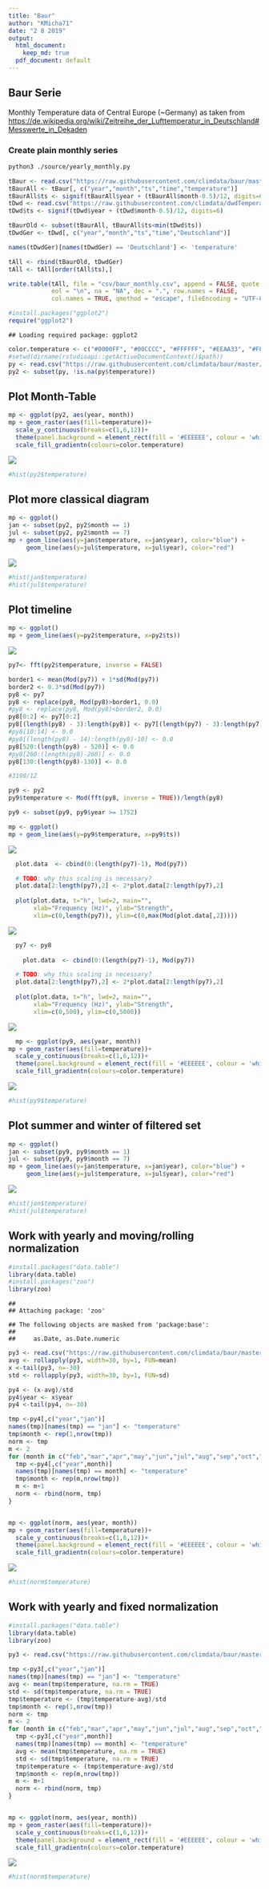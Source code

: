 ```yaml
---
title: "Baur"
author: "KMicha71"
date: "2 8 2019"
output:
  html_document: 
    keep_md: true
  pdf_document: default
---
```




## Baur Serie


Monthly Temperature data of Central Europe (~Germany) as taken from
https://de.wikipedia.org/wiki/Zeitreihe_der_Lufttemperatur_in_Deutschland#Messwerte_in_Dekaden

### Create plain monthly series


```sh
python3 ./source/yearly_monthly.py
```



```r
tBaur <- read.csv("https://raw.githubusercontent.com/climdata/baur/master/raw/baur_monthly.csv", sep=",")
tBaurAll <- tBaur[, c("year","month","ts","time","temperature")]
tBaurAll$ts <- signif(tBaurAll$year + (tBaurAll$month-0.5)/12, digits=6)
tDwd <- read.csv("https://raw.githubusercontent.com/climdata/dwdTemperature/master/csv/monthly_temperature_de.csv", sep=",", na = "NA")
tDwd$ts <- signif(tDwd$year + (tDwd$month-0.5)/12, digits=6)

tBaurOld <- subset(tBaurAll, tBaurAll$ts<min(tDwd$ts))
tDwdGer <- tDwd[, c("year","month","ts","time","Deutschland")]

names(tDwdGer)[names(tDwdGer) == 'Deutschland'] <- 'temperature'

tAll <- rbind(tBaurOld, tDwdGer)
tAll <- tAll[order(tAll$ts),]

write.table(tAll, file = "csv/baur_monthly.csv", append = FALSE, quote = TRUE, sep = ",",
            eol = "\n", na = "NA", dec = ".", row.names = FALSE,
            col.names = TRUE, qmethod = "escape", fileEncoding = "UTF-8")
```



```r
#install.packages("ggplot2")
require("ggplot2")
```

```
## Loading required package: ggplot2
```

```r
color.temperature <- c("#0000FF", "#00CCCC", "#FFFFFF", "#EEAA33", "#FF5555")
#setwd(dirname(rstudioapi::getActiveDocumentContext()$path))
py <- read.csv("https://raw.githubusercontent.com/climdata/baur/master/csv/baur_monthly.csv", sep=",")
py2 <- subset(py, !is.na(py$temperature))
```

## Plot Month-Table


```r
mp <- ggplot(py2, aes(year, month))
mp + geom_raster(aes(fill=temperature))+
  scale_y_continuous(breaks=c(1,6,12))+
  theme(panel.background = element_rect(fill = '#EEEEEE', colour = 'white'), legend.position="right", text=element_text(size=14))+
  scale_fill_gradientn(colours=color.temperature)
```

![](README_files/figure-html/plot-1.png)<!-- -->

```r
#hist(py2$temperature)
```

## Plot more classical diagram


```r
mp <- ggplot()
jan <- subset(py2, py2$month == 1)
jul <- subset(py2, py2$month == 7)
mp + geom_line(aes(y=jan$temperature, x=jan$year), color="blue") + 
     geom_line(aes(y=jul$temperature, x=jul$year), color="red")
```

![](README_files/figure-html/classical-1.png)<!-- -->

```r
#hist(jan$temperature)
#hist(jul$temperature)
```

## Plot timeline


```r
mp <- ggplot()
mp + geom_line(aes(y=py2$temperature, x=py2$ts)) 
```

![](README_files/figure-html/fft-1.png)<!-- -->

```r
py7<- fft(py2$temperature, inverse = FALSE)

border1 <- mean(Mod(py7)) + 1*sd(Mod(py7))
border2 <- 0.3*sd(Mod(py7))
py8 <- py7 
py8 <- replace(py8, Mod(py8)>border1, 0.0)
#py8 <- replace(py8, Mod(py8)<border2, 0.0)
py8[0:2] <- py7[0:2]
py8[(length(py8) - 3):length(py8)] <- py7[(length(py7) - 3):length(py7)]
#py8[10:14] <- 0.0
#py8[(length(py8) - 14):length(py8)-10] <- 0.0
py8[520:(length(py8) - 520)] <- 0.0
#py8[260:(length(py8)-260)] <- 0.0
py8[130:(length(py8)-130)] <- 0.0

#3198/12

py9 <- py2
py9$temperature <- Mod(fft(py8, inverse = TRUE))/length(py8)

py9 <- subset(py9, py9$year >= 1752)

mp <- ggplot()
mp + geom_line(aes(y=py9$temperature, x=py9$ts)) 
```

![](README_files/figure-html/fft-2.png)<!-- -->

```r
  plot.data  <- cbind(0:(length(py7)-1), Mod(py7))

  # TODO: why this scaling is necessary?
  plot.data[2:length(py7),2] <- 2*plot.data[2:length(py7),2] 
  
  plot(plot.data, t="h", lwd=2, main="", 
       xlab="Frequency (Hz)", ylab="Strength", 
       xlim=c(0,length(py7)), ylim=c(0,max(Mod(plot.data[,2]))))
```

![](README_files/figure-html/fft-3.png)<!-- -->

```r
  py7 <- py8
  
    plot.data  <- cbind(0:(length(py7)-1), Mod(py7))

  # TODO: why this scaling is necessary?
  plot.data[2:length(py7),2] <- 2*plot.data[2:length(py7),2] 
  
  plot(plot.data, t="h", lwd=2, main="", 
       xlab="Frequency (Hz)", ylab="Strength", 
       xlim=c(0,500), ylim=c(0,5000))
```

![](README_files/figure-html/fft-4.png)<!-- -->

```r
  mp <- ggplot(py9, aes(year, month))
mp + geom_raster(aes(fill=temperature))+
  scale_y_continuous(breaks=c(1,6,12))+
  theme(panel.background = element_rect(fill = '#EEEEEE', colour = 'white'), legend.position="right", text=element_text(size=14))+
  scale_fill_gradientn(colours=color.temperature)
```

![](README_files/figure-html/fft-5.png)<!-- -->

```r
#hist(py9$temperature)
```

## Plot summer and winter of filtered set


```r
mp <- ggplot()
jan <- subset(py9, py9$month == 1)
jul <- subset(py9, py9$month == 7)
mp + geom_line(aes(y=jan$temperature, x=jan$year), color="blue") + 
     geom_line(aes(y=jul$temperature, x=jul$year), color="red")
```

![](README_files/figure-html/seasons-1.png)<!-- -->

```r
#hist(jan$temperature)
#hist(jul$temperature)
```

## Work with yearly and moving/rolling normalization


```r
#install.packages("data.table")
library(data.table)
#install.packages("zoo")
library(zoo)
```

```
## 
## Attaching package: 'zoo'
```

```
## The following objects are masked from 'package:base':
## 
##     as.Date, as.Date.numeric
```

```r
py3 <- read.csv("https://raw.githubusercontent.com/climdata/baur/master/raw/baur_yearly.csv", sep=",")
avg <- rollapply(py3, width=30, by=1, FUN=mean)
x <-tail(py3, n=-30)
std <- rollapply(py3, width=30, by=1, FUN=sd)

py4 <- (x-avg)/std
py4$year <- x$year
py4 <-tail(py4, n=-30)

tmp <-py4[,c("year","jan")]
names(tmp)[names(tmp) == "jan"] <- "temperature"
tmp$month <- rep(1,nrow(tmp))
norm <- tmp
m <- 2
for (month in c("feb","mar","apr","may","jun","jul","aug","sep","oct","nov","dec")) {
  tmp <-py4[,c("year",month)]
  names(tmp)[names(tmp) == month] <- "temperature"
  tmp$month <- rep(m,nrow(tmp))
  m <- m+1
  norm <- rbind(norm, tmp)
}


mp <- ggplot(norm, aes(year, month))
mp + geom_raster(aes(fill=temperature))+
  scale_y_continuous(breaks=c(1,6,12))+
  theme(panel.background = element_rect(fill = '#EEEEEE', colour = 'white'), legend.position="right", text=element_text(size=14))+
  scale_fill_gradientn(colours=color.temperature)
```

![](README_files/figure-html/rolling-norm-1.png)<!-- -->

```r
#hist(norm$temperature)
```



## Work with yearly and fixed normalization


```r
#install.packages("data.table")
library(data.table)
library(zoo)

py3 <- read.csv("https://raw.githubusercontent.com/climdata/baur/master/raw/baur_yearly.csv", sep=",")

tmp <-py3[,c("year","jan")]
names(tmp)[names(tmp) == "jan"] <- "temperature"
avg <- mean(tmp$temperature, na.rm = TRUE)
std <- sd(tmp$temperature, na.rm = TRUE)
tmp$temperature <- (tmp$temperature-avg)/std
tmp$month <- rep(1,nrow(tmp))
norm <- tmp
m <- 2
for (month in c("feb","mar","apr","may","jun","jul","aug","sep","oct","nov","dec")) {
  tmp <-py3[,c("year",month)]
  names(tmp)[names(tmp) == month] <- "temperature"
  avg <- mean(tmp$temperature, na.rm = TRUE)
  std <- sd(tmp$temperature, na.rm = TRUE)
  tmp$temperature <- (tmp$temperature-avg)/std
  tmp$month <- rep(m,nrow(tmp))
  m <- m+1
  norm <- rbind(norm, tmp)
}


mp <- ggplot(norm, aes(year, month))
mp + geom_raster(aes(fill=temperature))+
  scale_y_continuous(breaks=c(1,6,12))+
  theme(panel.background = element_rect(fill = '#EEEEEE', colour = 'white'), legend.position="right", text=element_text(size=14))+
  scale_fill_gradientn(colours=color.temperature)
```

![](README_files/figure-html/fixed-norm-1.png)<!-- -->

```r
#hist(norm$temperature)
```
